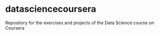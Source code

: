 # datasciencecoursera
Repository for the exercises and projects of the Data Science course on Coursera
